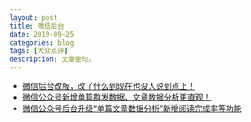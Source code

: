 ```yaml
---
layout: post
title: 微信后台
date: 2019-09-25
categories: blog
tags: [大众点评]
description: 文章金句。
---
```



- [微信后台改版，改了什么到现在也没人说到点上！](http://www.woshipm.com/evaluating/2809522.html/comment-page-1)
- [微信公众号新增单篇群发数据，文章数据分析更直观！](https://yiban.io/blog/3786)
- [微信公众号后台升级“单篇文章数据分析”新增阅读完成率等功能](http://www.zhangui001.cn/jrlc/2019/09/20/20190920339585.html)
